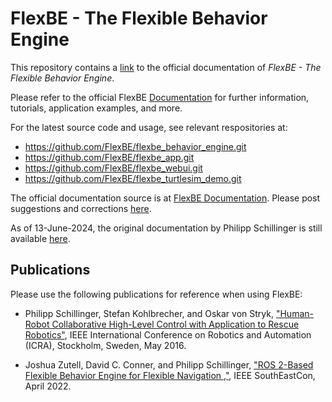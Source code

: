 # FlexBE - The Flexible Behavior Engine

This repository contains a [link](http://flexbe.readthedocs.io) to the official documentation of *FlexBE - The Flexible Behavior Engine*.

Please refer to the official FlexBE [Documentation](http://flexbe.readthedocs.io) for further information, tutorials, application examples, and more.

For the latest source code and usage, see relevant respositories at:
* https://github.com/FlexBE/flexbe_behavior_engine.git
* https://github.com/FlexBE/flexbe_app.git
* https://github.com/FlexBE/flexbe_webui.git
* https://github.com/FlexBE/flexbe_turtlesim_demo.git

The official documentation source is at [FlexBE Documentation](https://github.com/FlexBE/flexbe_docs). Please post suggestions and corrections [here](https://github.com/FlexBE/flexbe_docs/issues).

As of 13-June-2024, the original documentation by Philipp Schillinger is still available [here](http://philserver.bplaced.net/fbe/).

## Publications

Please use the following publications for reference when using FlexBE:

- Philipp Schillinger, Stefan Kohlbrecher, and Oskar von Stryk, ["Human-Robot Collaborative High-Level Control with Application to Rescue Robotics"](http://dx.doi.org/10.1109/ICRA.2016.7487442), IEEE International Conference on Robotics and Automation (ICRA), Stockholm, Sweden, May 2016.

- Joshua Zutell, David C. Conner, and Philipp Schillinger, ["ROS 2-Based Flexible Behavior Engine for Flexible Navigation ,"](http://dx.doi.org/10.1109/SoutheastCon48659.2022.9764047), IEEE SouthEastCon, April 2022.

